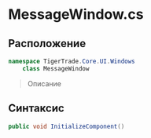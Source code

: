 
# MessageWindow.cs
## Расположение
```csharp
namespace TigerTrade.Core.UI.Windows  
    class MessageWindow
```

> Описание

## Синтаксис
```csharp
public void InitializeComponent()
```
